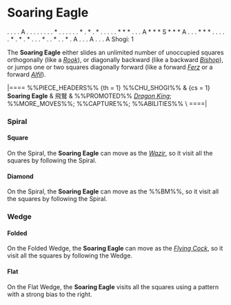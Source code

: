 # Soaring Eagle

<div class = "movement">
. . . . A . . . .
. . . . * . . . .
. . * . * . * . .
. . . * * * . . .
A * * * S * * * A
. . . * * * . . .
. . * . * . * . .
. * . . * . . * .
A . . . A . . . A
Shogi: 1
</div>

The **Soaring Eagle** either slides an unlimited number of unoccupied squares
orthogonally (like a [*Rook*](rook.html)), or diagonally backward
(like a backward [*Bishop*](bishop.html)), or jumps one or two
squares diagonally forward (like a forward [*Ferz*](ferz.html) or
a forward [*Alfil*](alfil.html)). 

|====
%%PIECE_HEADERS%%
  {th = 1}  %%CHU_SHOGI%%
& {cs = 1}  **Soaring Eagle** & &#x98DB;&#x9DF2;
&           %%PROMOTED%% [*Dragon King*](dragon_king.html);
            %%MORE_MOVES%%; %%CAPTURE%%; %%ABILITIES%% \\
====|

### Spiral

#### Square

On the Spiral, the **Soaring Eagle** can move as the [*Wazir*](wazir.html),
so it visit all the squares by following the Spiral.

#### Diamond

On the Spiral, the **Soaring Eagle** can move as the %%BM%%,
so it visit all the squares by following the Spiral.

### Wedge

#### Folded

On the Folded Wedge, the **Soaring Eagle** can move as the
[*Flying Cock*](flying_cock.html),
so it visit all the squares by following the Wedge.

#### Flat

On the Flat Wedge, the **Soaring Eagle** visits all the squares
using a pattern with a strong bias to the right.
